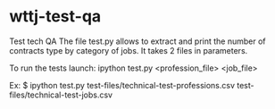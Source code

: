 # wttj-test-qa

Test tech QA
The file test.py allows to extract and print the number of contracts type by category of jobs.
It takes 2 files in parameters.

To run the tests launch:
ipython test.py <profession_file> <job_file>

Ex:
$ ipython test.py test-files/technical-test-professions.csv test-files/technical-test-jobs.csv
